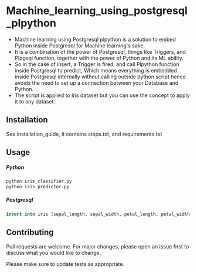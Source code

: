 # Machine_learning_using_postgresql_plpython

- Machine learning using Postgresql plpython is a solution to embed Python inside Postgresql for Machine learning's sake.
- It is a combination of the power of Postgresql, things like Triggers, and Plpgsql function, together with the power of Python and its ML ability.
- So in the case of insert, a Trigger is fired, and call Plpython function inside Postgresql to predict, Which means everything is embedded inside Postgresql internally without calling outside python script hence avoids the need to set up a connection between your Database and Python.
- The script is applied to Iris dataset but you can use the concept to apply it to any dataset.

## Installation

See installation_guide, it contains steps.txt, and requirements.txt

## Usage

##### Python
```bash
python iris_classifier.py
python iris_predictor.py
```

##### Postgresql
```sql
insert into iris (sepal_length, sepal_width, petal_length, petal_width) values (3, 3, 3, 3);
```

## Contributing
Pull requests are welcome. For major changes, please open an issue first to discuss what you would like to change.

Please make sure to update tests as appropriate.


